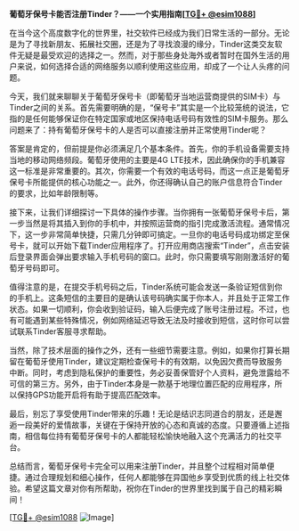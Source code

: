 **葡萄牙保号卡能否注册Tinder？——一个实用指南[[TG💪+ @esim1088](https://t.me/s/esim1088)]**

在当今这个高度数字化的世界里，社交软件已经成为我们日常生活的一部分。无论是为了寻找新朋友、拓展社交圈，还是为了寻找浪漫的缘分，Tinder这类交友软件无疑是最受欢迎的选择之一。然而，对于那些身处海外或者暂时在国外生活的用户来说，如何选择合适的网络服务以顺利使用这些应用，却成了一个让人头疼的问题。

今天，我们就来聊聊关于葡萄牙保号卡（即葡萄牙当地运营商提供的SIM卡）与Tinder之间的关系。首先需要明确的是，“保号卡”其实是一个比较笼统的说法，它指的是任何能够保证你在特定国家或地区保持电话号码有效性的SIM卡服务。那么问题来了：持有葡萄牙保号卡的人是否可以直接注册并正常使用Tinder呢？

答案是肯定的，但前提是你必须满足几个基本条件。首先，你的手机设备需要支持当地的移动网络频段。葡萄牙使用的主要是4G LTE技术，因此确保你的手机兼容这一标准是非常重要的。其次，你需要一个有效的电话号码，而这一点正是葡萄牙保号卡所能提供的核心功能之一。此外，你还得确认自己的账户信息符合Tinder的要求，比如年龄限制等。

接下来，让我们详细探讨一下具体的操作步骤。当你拥有一张葡萄牙保号卡后，第一步当然是将其插入到你的手机中，并按照运营商的指引完成激活流程。通常情况下，这一步非常简单快捷，只需几分钟即可搞定。一旦你的电话号码成功绑定至保号卡，就可以开始下载Tinder应用程序了。打开应用商店搜索“Tinder”，点击安装后登录界面会弹出要求输入手机号码的窗口。此时，你只需要填写刚刚激活好的葡萄牙号码即可。

值得注意的是，在提交手机号码之后，Tinder系统可能会发送一条验证短信到你的手机上。这条短信的主要目的是确认该号码确实属于你本人，并且处于正常工作状态。如果一切顺利，你会收到验证码，输入后便完成了账号注册过程。不过，也有可能遇到某些特殊情况，例如网络延迟导致无法及时接收到短信，这时你可以尝试联系Tinder客服寻求帮助。

当然，除了技术层面的操作之外，还有一些细节需要注意。例如，如果你打算长期留在葡萄牙使用Tinder，建议定期检查保号卡的有效期，以免因欠费而导致服务中断。同时，考虑到隐私保护的重要性，务必妥善保管好个人资料，避免泄露给不可信的第三方。另外，由于Tinder本身是一款基于地理位置匹配的应用程序，所以保持GPS功能开启将有助于提高匹配效率。

最后，别忘了享受使用Tinder带来的乐趣！无论是结识志同道合的朋友，还是邂逅一段美好的爱情故事，关键在于保持开放的心态和真诚的态度。只要遵循上述指南，相信每位持有葡萄牙保号卡的人都能轻松愉快地融入这个充满活力的社交平台。

总结而言，葡萄牙保号卡完全可以用来注册Tinder，并且整个过程相对简单便捷。通过合理规划和细心操作，任何人都能够在异国他乡享受到优质的线上社交体验。希望这篇文章对你有所帮助，祝你在Tinder的世界里找到属于自己的精彩瞬间！

[[TG💪+ @esim1088](https://t.me/s/esim1088) ![Image](https://i.postimg.cc/4NQfJmqS/Snipaste-2025-05-13-00-14-12.png)]